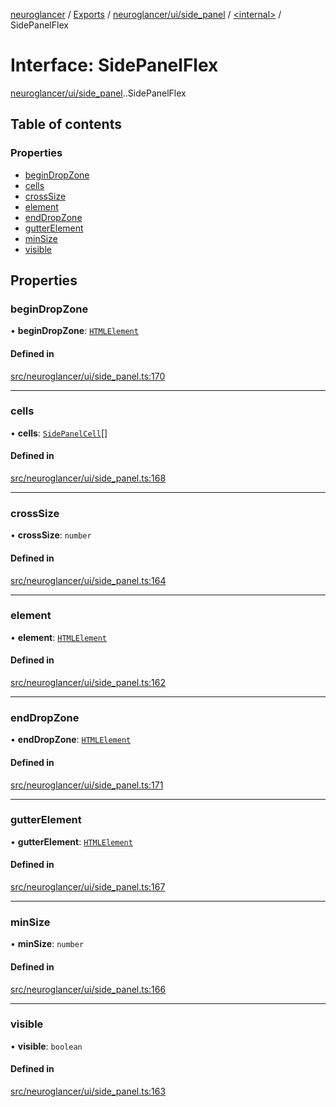 [neuroglancer](../README.md) / [Exports](../modules.md) / [neuroglancer/ui/side\_panel](../modules/neuroglancer_ui_side_panel.md) / [<internal\>](../modules/neuroglancer_ui_side_panel._internal_.md) / SidePanelFlex

# Interface: SidePanelFlex

[neuroglancer/ui/side_panel](../modules/neuroglancer_ui_side_panel.md).[<internal>](../modules/neuroglancer_ui_side_panel._internal_.md).SidePanelFlex

## Table of contents

### Properties

- [beginDropZone](neuroglancer_ui_side_panel._internal_.SidePanelFlex.md#begindropzone)
- [cells](neuroglancer_ui_side_panel._internal_.SidePanelFlex.md#cells)
- [crossSize](neuroglancer_ui_side_panel._internal_.SidePanelFlex.md#crosssize)
- [element](neuroglancer_ui_side_panel._internal_.SidePanelFlex.md#element)
- [endDropZone](neuroglancer_ui_side_panel._internal_.SidePanelFlex.md#enddropzone)
- [gutterElement](neuroglancer_ui_side_panel._internal_.SidePanelFlex.md#gutterelement)
- [minSize](neuroglancer_ui_side_panel._internal_.SidePanelFlex.md#minsize)
- [visible](neuroglancer_ui_side_panel._internal_.SidePanelFlex.md#visible)

## Properties

### beginDropZone

• **beginDropZone**: [`HTMLElement`](../modules/main_module._internal_.md#htmlelement)

#### Defined in

[src/neuroglancer/ui/side_panel.ts:170](https://github.com/ActiveBrainAtlas2/neuroglancer/blob/034b457d/src/neuroglancer/ui/side_panel.ts#L170)

___

### cells

• **cells**: [`SidePanelCell`](neuroglancer_ui_side_panel._internal_.SidePanelCell.md)[]

#### Defined in

[src/neuroglancer/ui/side_panel.ts:168](https://github.com/ActiveBrainAtlas2/neuroglancer/blob/034b457d/src/neuroglancer/ui/side_panel.ts#L168)

___

### crossSize

• **crossSize**: `number`

#### Defined in

[src/neuroglancer/ui/side_panel.ts:164](https://github.com/ActiveBrainAtlas2/neuroglancer/blob/034b457d/src/neuroglancer/ui/side_panel.ts#L164)

___

### element

• **element**: [`HTMLElement`](../modules/main_module._internal_.md#htmlelement)

#### Defined in

[src/neuroglancer/ui/side_panel.ts:162](https://github.com/ActiveBrainAtlas2/neuroglancer/blob/034b457d/src/neuroglancer/ui/side_panel.ts#L162)

___

### endDropZone

• **endDropZone**: [`HTMLElement`](../modules/main_module._internal_.md#htmlelement)

#### Defined in

[src/neuroglancer/ui/side_panel.ts:171](https://github.com/ActiveBrainAtlas2/neuroglancer/blob/034b457d/src/neuroglancer/ui/side_panel.ts#L171)

___

### gutterElement

• **gutterElement**: [`HTMLElement`](../modules/main_module._internal_.md#htmlelement)

#### Defined in

[src/neuroglancer/ui/side_panel.ts:167](https://github.com/ActiveBrainAtlas2/neuroglancer/blob/034b457d/src/neuroglancer/ui/side_panel.ts#L167)

___

### minSize

• **minSize**: `number`

#### Defined in

[src/neuroglancer/ui/side_panel.ts:166](https://github.com/ActiveBrainAtlas2/neuroglancer/blob/034b457d/src/neuroglancer/ui/side_panel.ts#L166)

___

### visible

• **visible**: `boolean`

#### Defined in

[src/neuroglancer/ui/side_panel.ts:163](https://github.com/ActiveBrainAtlas2/neuroglancer/blob/034b457d/src/neuroglancer/ui/side_panel.ts#L163)
